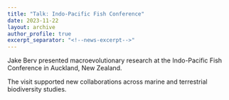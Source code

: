```yaml
---
title: "Talk: Indo-Pacific Fish Conference"
date: 2023-11-22
layout: archive
author_profile: true
excerpt_separator: "<!--news-excerpt-->"
---
```

Jake Berv presented macroevolutionary research at the Indo-Pacific Fish Conference in Auckland, New Zealand.

<!--news-excerpt-->
The visit supported new collaborations across marine and terrestrial biodiversity studies.
